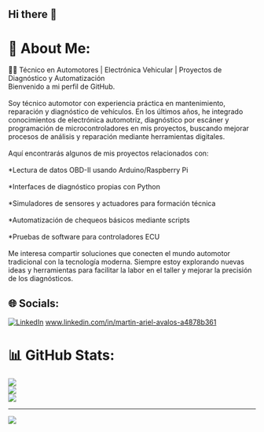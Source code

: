 ## Hi there 👋

# 💫 About Me:
👨‍🔧 Técnico en Automotores | Electrónica Vehicular | Proyectos de Diagnóstico y Automatización<br>Bienvenido a mi perfil de GitHub.<br><br>Soy técnico automotor con experiencia práctica en mantenimiento, reparación y diagnóstico de vehículos. En los últimos años, he integrado conocimientos de electrónica automotriz, diagnóstico por escáner y programación de microcontroladores en mis proyectos, buscando mejorar procesos de análisis y reparación mediante herramientas digitales.<br><br>Aquí encontrarás algunos de mis proyectos relacionados con:<br><br>*Lectura de datos OBD-II usando Arduino/Raspberry Pi<br><br>*Interfaces de diagnóstico propias con Python<br><br>*Simuladores de sensores y actuadores para formación técnica<br><br>*Automatización de chequeos básicos mediante scripts<br><br>*Pruebas de software para controladores ECU<br><br>Me interesa compartir soluciones que conecten el mundo automotor tradicional con la tecnología moderna. Siempre estoy explorando nuevas ideas y herramientas para facilitar la labor en el taller y mejorar la precisión de los diagnósticos.


## 🌐 Socials:
[![LinkedIn](https://img.shields.io/badge/LinkedIn-%230077B5.svg?logo=linkedin&logoColor=white)](https://linkedin.com/in/www.linkedin.com/in/martin-ariel-avalos-a4878b361) www.linkedin.com/in/martin-ariel-avalos-a4878b361
# 📊 GitHub Stats:
![](https://github-readme-stats.vercel.app/api?username=Avalos0528&theme=dark&hide_border=false&include_all_commits=false&count_private=false)<br/>
![](https://nirzak-streak-stats.vercel.app/?user=Avalos0528&theme=dark&hide_border=false)<br/>
![](https://github-readme-stats.vercel.app/api/top-langs/?username=Avalos0528&theme=dark&hide_border=false&include_all_commits=false&count_private=false&layout=compact)

---
[![](https://visitcount.itsvg.in/api?id=Avalos0528&icon=0&color=0)](https://visitcount.itsvg.in)

<!-- Proudly created with GPRM ( https://gprm.itsvg.in ) -->
